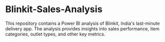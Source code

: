 # Blinkit-Sales-Analysis
This repository contains a Power BI analysis of Blinkit, India's last-minute delivery app. The analysis provides insights into sales performance, item categories, outlet types, and other key metrics.
